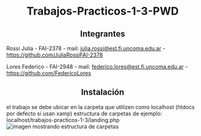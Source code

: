 <div align="center">

# Trabajos-Practicos-1-3-PWD




## Integrantes
</div>

Rossi Julia
    - FAI-2378
    - mail: julia.rossi@est.fi.uncoma.edu.ar
    - https://github.com/JuliaRossiFAI-2378


Lores Federico
    - FAI-2948
    - mail: federico.lores@est.fi.uncoma.edu.ar
    - https://github.com/FedericoLores



<div align="center">

## Instalación

</div>

el trabajo se debe ubicar en la carpeta que utilizen como localhost (htdocs por defecto si usan xamp)
estructura de carpetas de ejemplo: localhost/trabajos-practicos-1-3/landing.php
![imagen mostrando estructura de carpetas](https://mega.nz/file/ydcAlR4B#hNG89kRM_O9e3VxEtTgi_WOlz4qDfvezmsYOtpNBXWk)
